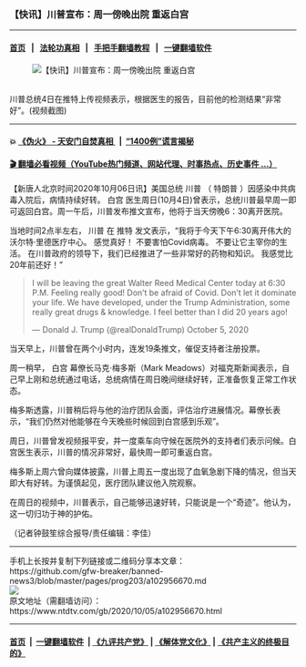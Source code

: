 ### 【快讯】川普宣布：周一傍晚出院 重返白宫
------------------------

#### [首页](https://github.com/gfw-breaker/banned-news3/blob/master/README.md) &nbsp;&nbsp;|&nbsp;&nbsp; [法轮功真相](https://github.com/begood0513/basic/blob/master/README.md)  &nbsp;&nbsp;|&nbsp;&nbsp; [手把手翻墙教程](https://github.com/gfw-breaker/guides/wiki)  &nbsp;&nbsp;|&nbsp;&nbsp; [一键翻墙软件](https://github.com/gfw-breaker/nogfw/blob/master/README.md)  



<div><div class="featured_image">
 <figure>
  <img alt="【快讯】川普宣布：周一傍晚出院 重返白宫" src="https://i.ntdtv.com/assets/uploads/2020/10/65e40e9e9a07e74e40a0753535b3760a-800x450.jpg"/>
 </figure><br/>
 <span class="caption">
  川普总统4日在推特上传视频表示，根据医生的报告，目前他的检测结果“非常好”。(视频截图)
 </span>
</div>
</div><hr/>

#### 💥 [《伪火》 - 天安门自焚真相 ](http://158.247.195.190:10000/videos/blog/weihuo.html)&nbsp; |&nbsp; [“1400例”谎言揭秘  ](http://158.247.195.190:10000/videos/blog/jiexi1400.html)

#### [ 🎬  翻墙必看视频（YouTube热门频道、网站代理、时事热点、历史事件 ...）](https://github.com/gfw-breaker/links/blob/master/banned.md)

<div><div class="post_content" itemprop="articleBody">
 <p>
  【新唐人北京时间2020年10月06日讯】美国总统
  <ok href="https://www.ntdtv.com/gb/川普.htm">
   川普
  </ok>
  （
  <ok href="https://www.ntdtv.com/gb/特朗普.htm">
   特朗普
  </ok>
  ）因感染中共病毒入院后，病情持续好转。
  <ok href="https://www.ntdtv.com/gb/白宫.htm">
   白宫
  </ok>
  医生周日(10月4日)曾表示，总统川普最早周一即可返回白宫。周一午后，川普发布推文宣布，他将于当天傍晚6：30离开医院。
 </p>
 <p>
  当地时间2点半左右，
  <ok href="https://www.ntdtv.com/gb/川普.htm">
   川普
  </ok>
  在
  <ok href="https://www.ntdtv.com/gb/推特.htm">
   推特
  </ok>
  发文表示，“我将于今天下午6:30离开伟大的沃尔特‧里德医疗中心。 感觉真好！ 不要害怕Covid病毒。 不要让它主宰你的生活。 在川普政府的领导下，我们已经推进了一些非常好的药物和知识。 我感觉比20年前还好！”
 </p>
 <blockquote class="twitter-tweet" data-dnt="true" data-width="500">
  <p dir="ltr" lang="en">
   I will be leaving the great Walter Reed Medical Center today at 6:30 P.M. Feeling really good! Don’t be afraid of Covid. Don’t let it dominate your life. We have developed, under the Trump Administration, some really great drugs &amp; knowledge. I feel better than I did 20 years ago!
  </p>
  <p>
   — Donald J. Trump (@realDonaldTrump)
   <ok href="https://twitter.com/realDonaldTrump/status/1313186529058136070?ref_src=twsrc%5Etfw">
    October 5, 2020
   </ok>
  </p>
 </blockquote>
 <p>
  <script async="" charset="utf-8" src="https://platform.twitter.com/widgets.js">
  </script>
 </p>
 <p>
  <p>
   当天早上，川普曾在两个小时内，连发19条推文，催促支持者注册投票。
  </p>
  <p>
   周一稍早，
   <ok href="https://www.ntdtv.com/gb/白宫.htm">
    白宫
   </ok>
   幕僚长马克·梅多斯（Mark Meadows）对福克斯新闻表示，自己早上刚和总统通过电话，总统病情在周日晚间继续好转，正准备恢复正常工作状态。
  </p>
  <p>
   梅多斯透露，川普稍后将与他的治疗团队会面，评估治疗进展情况。幕僚长表示，“我们仍然对他能够在今天晚些时候回到白宫感到乐观”。
  </p>
  <p>
   周日，川普曾发视频报平安，并一度乘车向守候在医院外的支持者们表示问候。白宫医生表示，川普的情况非常好，最快周一即可重返白宫。
  </p>
  <p>
   梅多斯上周六曾向媒体披露，川普上周五一度出现了血氧急剧下降的情况，但当天即大有好转。为谨慎起见，医疗团队建议他入院观察。
  </p>
  <p>
   在周日的视频中，川普表示，自己能够迅速好转，只能说是一个“奇迹”。他认为，这一切归功于神的护佑。
  </p>
  <p>
   （记者钟鼓笙综合报导/责任编辑：李佳）
  </p>
  <div class="single_ad">
  </div>
 </p>
</div>
</div>
<hr/>
手机上长按并复制下列链接或二维码分享本文章：<br/>
https://github.com/gfw-breaker/banned-news3/blob/master/pages/prog203/a102956670.md <br/>
<a href='https://github.com/gfw-breaker/banned-news3/blob/master/pages/prog203/a102956670.md'><img src='https://github.com/gfw-breaker/banned-news3/blob/master/pages/prog203/a102956670.md.png'/></a> <br/>
原文地址（需翻墙访问）：https://www.ntdtv.com/gb/2020/10/05/a102956670.html


------------------------
#### [首页](https://github.com/gfw-breaker/banned-news3/blob/master/README.md) &nbsp;|&nbsp; [一键翻墙软件](https://github.com/gfw-breaker/nogfw/blob/master/README.md) &nbsp;| [《九评共产党》](https://github.com/gfw-breaker/9ping.md/blob/master/README.md#九评之一评共产党是什么) | [《解体党文化》](https://github.com/gfw-breaker/jtdwh.md/blob/master/README.md) | [《共产主义的终极目的》](https://github.com/gfw-breaker/gczydzjmd.md/blob/master/README.md)


<img src='http://gfw-breaker.win/banned-news3/pages/prog203/a102956670.md' width='0px' height='0px'/>
